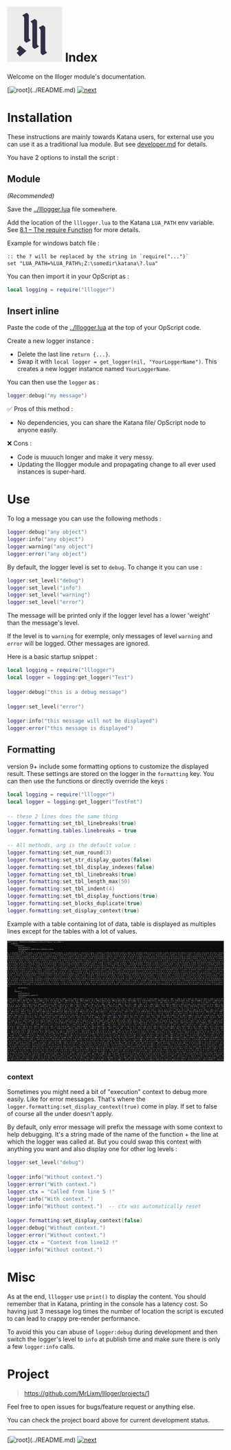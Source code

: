 # ![kui logo](./img/logo.svg) Index

Welcome on the llloger module's documentation.

[![root](https://img.shields.io/badge/back_to_root-536362?)](../README.md)
[![next](https://img.shields.io/badge/▶_next_page-api-4f4f4f?labelColor=fcb434)](API.md)


# Installation

These instructions are mainly towards Katana users, for external use you
can use it as a traditional lua module. But see [developer.md](DEVELOPER.md#using-outside-of-katana)
for details.

You have 2 options to install the script :

## Module

_(Recommended)_

Save the [../lllogger.lua](../lllogger.lua) file somewhere.

Add the location of the `lllogger.lua` to the Katana `LUA_PATH` env variable.
See [8.1 – The require Function](https://www.lua.org/pil/8.1.html) for more details.

Example for windows batch file :

```batch
:: the ? will be replaced by the string in `require("...")`
set "LUA_PATH=%LUA_PATH%;Z:\somedir\katana\?.lua"
```

You can then import it in your OpScript as :

```lua
local logging = require("lllogger")
```


## Insert inline

Paste the code of the [../lllogger.lua](../lllogger.lua) at
the top of your OpScript code.

Create a new logger instance :

- Delete the last line `return {...}`.
- Swap it with `local logger = get_logger(nil, "YourLoggerName")`. This creates a
new logger instance named `YourLoggerName`.

You can then use the `logger` as :
```lua
logger:debug("my message")
```

✅ Pros of this method :
- No dependencies, you can share the Katana file/ OpScript node to anyone easily.

❌ Cons :
- Code is muuuch longer and make it very messy.
- Updating the lllogger module and propagating change to all ever used instances
is super-hard.

# Use

To log a message you can use the following methods :

```lua
logger:debug("any object")
logger:info("any object")
logger:warning("any object")
logger:error("any object")
```

By default, the logger level is set to `debug`.
To change it you can use :

```lua
logger:set_level("debug")
logger:set_level("info") 
logger:set_level("warning")
logger:set_level("error")
```

The message will be printed only if the logger level has a lower 'weight'
than the message's level.

If the level is to `warning` for exemple, only messages of level `warning` and `error`
will be logged. Other messages are ignored.

Here is a basic startup snippet :

```lua
local logging = require("lllogger")
local logger = logging:get_logger("Test")

logger:debug("this is a debug message")

logger:set_level("error")

logger:info("this message will not be displayed")
logger:error("this message is displayed")
```


## Formatting

version 9+ include some formatting options to customize the displayed result.
These settings are stored on the logger in the `formatting` key. You can then 
use the functions or directly override the keys :

```lua
local logging = require("lllogger")
local logger = logging:get_logger("TestFmt")

-- these 2 lines does the same thing
logger.formatting:set_tbl_linebreaks(true)
logger.formatting.tables.linebreaks = true

-- All methods, arg is the default value :
logger.formatting:set_num_round(3)
logger.formatting:set_str_display_quotes(false)
logger.formatting:set_tbl_display_indexes(false)
logger.formatting:set_tbl_linebreaks(true)
logger.formatting:set_tbl_length_max(50)
logger.formatting:set_tbl_indent(4)
logger.formatting:set_tbl_display_functions(true)
logger.formatting:set_blocks_duplicate(true)
logger.formatting:set_display_context(true)

```

Example with a table containing lot of data, table is displayed as multiples
lines except for the tables with a lot of values.

![fomatting demo](img/fmt-demo.png)

### context

Sometimes you might need a bit of "execution" context to debug more easily.
Like for error messages. That's where the `logger.formatting:set_display_context(true)`
come in play. If set to false of course all the under doesn't apply.

By default, only error message will prefix the message with some context to 
help debugging. It's a string made of the name of the function + the line
at which the logger was called at. But you could swap this context with anything you
want and also display one for other log levels :

```lua
logger:set_level("debug")

logger:info("Without context.")
logger:error("With context.")
logger.ctx = "Called from line 5 !"
logger:info("With context.")
logger:info("Without context.")  -- ctx was automatically reset

logger.formatting:set_display_context(false)
logger:debug("Without context.")
logger:error("Without context.")
logger.ctx = "Context from line12 !"
logger:info("Without context.")
```


# Misc

As at the end, `lllogger` use `print()` to display the content. 
You should remember that in Katana, printing in the console has a latency cost. 
So having just 3 message log times the number of location the script is excuted
to can lead to crappy pre-render performance.

To avoid this you can abuse of `logger:debug` during development and then switch
the logger's level to `info` at publish time and make
sure there is only a few `logger:info` calls.

# Project

> https://github.com/MrLixm/llloger/projects/1

Feel free to open issues for bugs/feature request or anything else.

You can check the project board above for current development status.


---

[![root](https://img.shields.io/badge/back_to_root-536362?)](../README.md)
[![next](https://img.shields.io/badge/▶_next_page-api-4f4f4f?labelColor=fcb434)](API.md)
